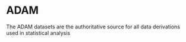 # ADAM
The ADAM datasets are the authoritative source for all data derivations used in statistical analysis
